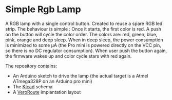 # Simple Rgb Lamp
A RGB lamp with a single control button. Created to reuse a spare RGB led strip.
The behaviour is simple : Once it starts, the first color is red. A push on the button will cycle the color order. The colors are: red, green, blue, pink, orange and deep sleep. 
When in deep sleep, the power consumption is minimized to some µA (the Pro mini is powered directly on the VCC pin, so there is no DC regulator consumption).
When user push the button again, the firmware wakes up and color cycle stars with red again.

The repository contains:
* An Arduino sketch to drive the lamp (the actual target is a Atmel ATmega328P on an Arduino pro mini)
* The [Kicad](http://kicad-pcb.org/) schema 
* A [VeroRoute](https://sourceforge.net/projects/veroroute/) implantation layout
